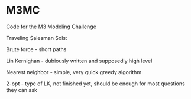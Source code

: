 # M3MC

Code for the M3 Modeling Challenge 

Traveling Salesman Sols: 

Brute force - short paths 

Lin Kernighan - dubiously written and supposedly high level 

Nearest neighbor - simple, very quick greedy algorithm 

2-opt - type of LK, not finished yet, should be enough for most questions they can ask 
